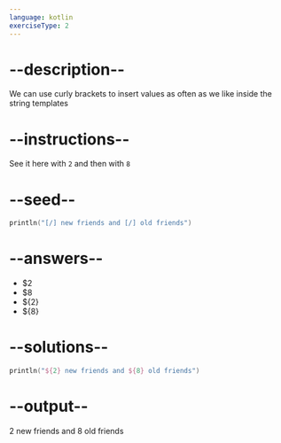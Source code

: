 ```yaml
---
language: kotlin
exerciseType: 2
---
```


# --description--

We can use curly brackets to insert values as often as we like inside the string templates

# --instructions--

See it here with `2` and then with `8`

# --seed--

```kotlin
println("[/] new friends and [/] old friends")
```

# --answers--

- $2
- $8
- ${2}
- ${8}

# --solutions--

```kotlin
println("${2} new friends and ${8} old friends")
```

# --output--

2 new friends and 8 old friends
